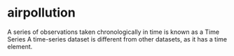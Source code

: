 # airpollution
A series of observations taken chronologically in time is known as a Time Series
A time-series dataset is different from other datasets, as it has a time element.
